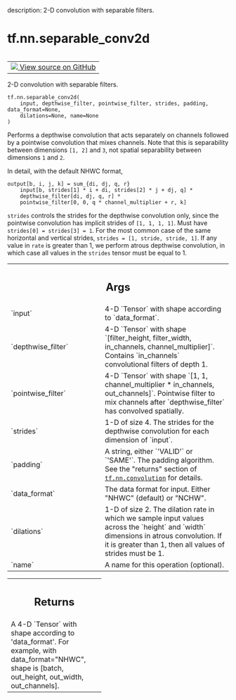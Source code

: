 description: 2-D convolution with separable filters.

<div itemscope itemtype="http://developers.google.com/ReferenceObject">
<meta itemprop="name" content="tf.nn.separable_conv2d" />
<meta itemprop="path" content="Stable" />
</div>

# tf.nn.separable_conv2d

<!-- Insert buttons and diff -->

<table class="tfo-notebook-buttons tfo-api nocontent" align="left">
<td>
  <a target="_blank" href="https://github.com/tensorflow/tensorflow/blob/r2.2/tensorflow/python/ops/nn_impl.py#L965-L1029">
    <img src="https://www.tensorflow.org/images/GitHub-Mark-32px.png" />
    View source on GitHub
  </a>
</td>
</table>



2-D convolution with separable filters.

<pre class="devsite-click-to-copy prettyprint lang-py tfo-signature-link">
<code>tf.nn.separable_conv2d(
    input, depthwise_filter, pointwise_filter, strides, padding, data_format=None,
    dilations=None, name=None
)
</code></pre>



<!-- Placeholder for "Used in" -->

Performs a depthwise convolution that acts separately on channels followed by
a pointwise convolution that mixes channels.  Note that this is separability
between dimensions `[1, 2]` and `3`, not spatial separability between
dimensions `1` and `2`.

In detail, with the default NHWC format,

    output[b, i, j, k] = sum_{di, dj, q, r}
        input[b, strides[1] * i + di, strides[2] * j + dj, q] *
        depthwise_filter[di, dj, q, r] *
        pointwise_filter[0, 0, q * channel_multiplier + r, k]

`strides` controls the strides for the depthwise convolution only, since
the pointwise convolution has implicit strides of `[1, 1, 1, 1]`.  Must have
`strides[0] = strides[3] = 1`.  For the most common case of the same
horizontal and vertical strides, `strides = [1, stride, stride, 1]`.
If any value in `rate` is greater than 1, we perform atrous depthwise
convolution, in which case all values in the `strides` tensor must be equal
to 1.

<!-- Tabular view -->
 <table class="responsive fixed orange">
<colgroup><col width="214px"><col></colgroup>
<tr><th colspan="2"><h2 class="add-link">Args</h2></th></tr>

<tr>
<td>
`input`
</td>
<td>
4-D `Tensor` with shape according to `data_format`.
</td>
</tr><tr>
<td>
`depthwise_filter`
</td>
<td>
4-D `Tensor` with shape `[filter_height, filter_width,
in_channels, channel_multiplier]`. Contains `in_channels` convolutional
filters of depth 1.
</td>
</tr><tr>
<td>
`pointwise_filter`
</td>
<td>
4-D `Tensor` with shape `[1, 1, channel_multiplier *
in_channels, out_channels]`.  Pointwise filter to mix channels after
`depthwise_filter` has convolved spatially.
</td>
</tr><tr>
<td>
`strides`
</td>
<td>
1-D of size 4.  The strides for the depthwise convolution for each
dimension of `input`.
</td>
</tr><tr>
<td>
`padding`
</td>
<td>
A string, either `'VALID'` or `'SAME'`.  The padding algorithm. See
the "returns" section of <a href="../../tf/nn/convolution.md"><code>tf.nn.convolution</code></a> for details.
</td>
</tr><tr>
<td>
`data_format`
</td>
<td>
The data format for input. Either "NHWC" (default) or "NCHW".
</td>
</tr><tr>
<td>
`dilations`
</td>
<td>
1-D of size 2. The dilation rate in which we sample input values
across the `height` and `width` dimensions in atrous convolution. If it is
greater than 1, then all values of strides must be 1.
</td>
</tr><tr>
<td>
`name`
</td>
<td>
A name for this operation (optional).
</td>
</tr>
</table>



<!-- Tabular view -->
 <table class="responsive fixed orange">
<colgroup><col width="214px"><col></colgroup>
<tr><th colspan="2"><h2 class="add-link">Returns</h2></th></tr>
<tr class="alt">
<td colspan="2">
A 4-D `Tensor` with shape according to 'data_format'. For
example, with data_format="NHWC", shape is [batch, out_height,
out_width, out_channels].
</td>
</tr>

</table>

